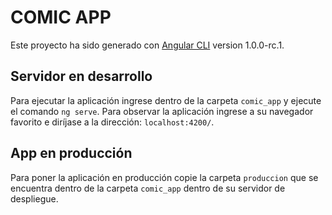 # COMIC APP

Este proyecto ha sido generado con [Angular CLI](https://github.com/angular/angular-cli) version 1.0.0-rc.1.

## Servidor en desarrollo
Para ejecutar la aplicación ingrese dentro de la carpeta `comic_app` y ejecute el comando `ng serve`. Para observar la aplicación ingrese a su navegador favorito e diríjase a la dirección: `localhost:4200/`.

## App en producción
Para poner la aplicación en producción copie la carpeta `produccion` que se encuentra dentro de la carpeta `comic_app` dentro de su servidor de despliegue.